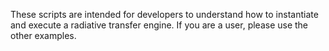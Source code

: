 These scripts are intended for developers to understand how to instantiate and execute a radiative transfer engine.
If you are a user, please use the other examples.
